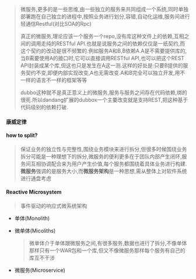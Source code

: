 > 微服务,更多的是一些思维,由一些独立的服务来共同组成一个系统,同时单独部署跑在自己独立的进程中,按照业务进行划分,容错,自动化运维,服务间进行轻通信Restful(对比SOA的Rpc)
>
> 真正的微服务,理论应该一个服务一个repo,没有库这种文件上的依赖,互相之间的调用走纯的RESTful API.也就是说服务之间的依赖仅仅是一纸契约,而这个契约的改动是很不频繁的.例如服务A和B,B依赖A.A是不需要提供库的,当B需要使用A的接口时,它可以直接调用RESTful API,也可以把这个REST API封装成某个库,但这也只是发生在A这一测.这样的好处是:只要B提供的服务契约不变,即便内部实现改变,A也无需改变.A和B完全可以独立开发,用不一样的语言不一样的框架等等
>
> dubbo这种就不是真正意义上的微服务,服务与服务之间存在代码依赖,绑的很死.所以dandang扩展的dubbox一个主要改变就是支持REST,把这种基于代码级别的依赖打破.

#### 康威定律

#### how to split?

>保证业务的独立性与完整性,围绕业务模块来进行拆分,但很多时候围绕业务拆分可能是一种理想下的拆分,微服务的便利更多在于团队内部产生闭环,服务间互相协调配合来为用户产生价值,每个服务都围绕着具体业务进行构建.**微服务**强调的是服务大小,而**微服务架构**是一种思想,需从整体上对软件系统进行通盘考虑

#### Reactive Microsystem

> 事件驱动的响应式微系统架构 

* 单体(Monolith)

* 微单体(Micoliths)

  > 微单体介于单体跟微服务之间,有很多服务,数据也进行了拆分,不像单体那样只有一个WAR包和一个库,但又不像微服务那样每个服务有自己的库互不干涉

* 微服务(Microservice)
